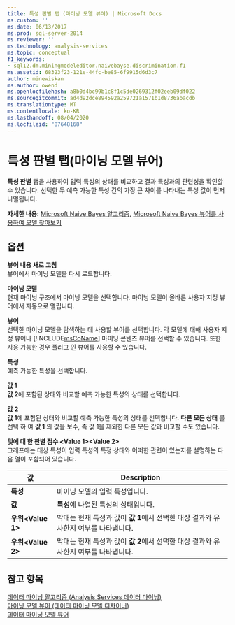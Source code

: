 ```yaml
---
title: 특성 판별 탭 (마이닝 모델 뷰어) | Microsoft Docs
ms.custom: ''
ms.date: 06/13/2017
ms.prod: sql-server-2014
ms.reviewer: ''
ms.technology: analysis-services
ms.topic: conceptual
f1_keywords:
- sql12.dm.miningmodeleditor.naivebayse.discrimination.f1
ms.assetid: 68323f23-121e-44fc-be85-6f9915d6d3c7
author: minewiskan
ms.author: owend
ms.openlocfilehash: a8b0d4bc99b1c8f1c5de0269312f02eeb09df022
ms.sourcegitcommit: ad4d92dce894592a259721a1571b1d8736abacdb
ms.translationtype: MT
ms.contentlocale: ko-KR
ms.lasthandoff: 08/04/2020
ms.locfileid: "87648168"
---
```

# <a name="attribute-discrimination-tab-mining-model-viewer"></a>특성 판별 탭(마이닝 모델 뷰어)
  **특성 판별** 탭을 사용하여 입력 특성의 상태를 비교하고 결과 특성과의 관련성을 확인할 수 있습니다. 선택한 두 예측 가능한 특성 간의 가장 큰 차이를 나타내는 특성 값이 먼저 나열됩니다.  
  
 **자세한 내용:** [Microsoft Naive Bayes 알고리즘](data-mining/microsoft-naive-bayes-algorithm.md), [Microsoft Naive Bayes 뷰어를 사용하여 모델 찾아보기](data-mining/browse-a-model-using-the-microsoft-naive-bayes-viewer.md)  
  
## <a name="options"></a>옵션  
 **뷰어 내용 새로 고침**  
 뷰어에서 마이닝 모델을 다시 로드합니다.  
  
 **마이닝 모델**  
 현재 마이닝 구조에서 마이닝 모델을 선택합니다. 마이닝 모델이 올바른 사용자 지정 뷰어에서 자동으로 열립니다.  
  
 **뷰어**  
 선택한 마이닝 모델을 탐색하는 데 사용할 뷰어를 선택합니다. 각 모델에 대해 사용자 지정 뷰어나 [!INCLUDE[msCoName](../includes/msconame-md.md)] 마이닝 콘텐츠 뷰어를 선택할 수 있습니다. 또한 사용 가능한 경우 플러그 인 뷰어를 사용할 수 있습니다.  
  
 **특성**  
 예측 가능한 특성을 선택합니다.  
  
 **값 1**  
 **값 2**에 포함된 상태와 비교할 예측 가능한 특성의 상태를 선택합니다.  
  
 **값 2**  
 **값 1**에 포함된 상태와 비교할 예측 가능한 특성의 상태를 선택합니다. **다른 모든 상태** 를 선택 하 여 **값 1** 의 값을 보수, 즉 값 1을 제외한 다른 모든 값과 비교할 수도 있습니다.  
  
 **및에 대 한 판별 점수 \<Value 1>\<Value 2>**  
 그래프에는 대상 특성이 입력 특성의 특정 상태와 어떠한 관련이 있는지를 설명하는 다음 열이 포함되어 있습니다.  
  
|값|Description|  
|-----------|-----------------|  
|**특성**|마이닝 모델의 입력 특성입니다.|  
|**값**|**특성**에 나열된 특성의 상태입니다.|  
|**우위\<Value 1>**|막대는 현재 특성과 값이 **값 1**에서 선택한 대상 결과와 유사한지 여부를 나타냅니다.|  
|**우위\<Value 2>**|막대는 현재 특성과 값이 **값 2**에서 선택한 대상 결과와 유사한지 여부를 나타냅니다.|  
  
## <a name="see-also"></a>참고 항목  
 [데이터 마이닝 알고리즘 &#40;Analysis Services 데이터 마이닝&#41;](data-mining/data-mining-algorithms-analysis-services-data-mining.md)   
 [마이닝 모델 뷰어 &#40;데이터 마이닝 모델 디자이너&#41;](mining-model-viewers-data-mining-model-designer.md)   
 [데이터 마이닝 모델 뷰어](data-mining/data-mining-model-viewers.md)  
  
  
